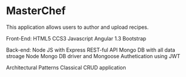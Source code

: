 MasterChef
==========
This application allows users to author and upload recipes.

Front-End:
HTML5 CCS3 Javascript
Angular 1.3
Bootstrap

Back-end:
Node JS with Express
REST-ful API
Mongo DB with all data stroage
Node Mongo DB driver and Mongoose
Authetication using JWT

Architectural Patterns
Classical CRUD application

